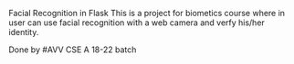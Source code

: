 Facial Recognition in Flask
This is a project for biometics course where in user can use facial recognition with a web camera and verfy his/her identity.

Done by #AVV CSE A 18-22 batch
